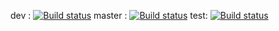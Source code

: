 dev :    [![Build status](https://build.appcenter.ms/v0.1/apps/a345043b-c208-402d-8aec-92fe223b6562/branches/dev/badge)](https://appcenter.ms)
master : [![Build status](https://build.appcenter.ms/v0.1/apps/a345043b-c208-402d-8aec-92fe223b6562/branches/master/badge)](https://appcenter.ms)
test:    [![Build status](https://build.appcenter.ms/v0.1/apps/a345043b-c208-402d-8aec-92fe223b6562/branches/test/badge)](https://appcenter.ms)

